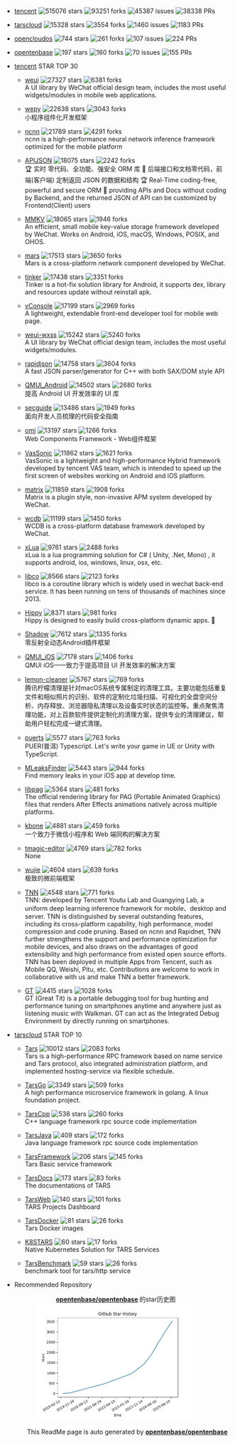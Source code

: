 
+ [tencent](https://github.com/tencent)
![515076 stars](https://img.shields.io/badge/Stars-515076-green)
![93251 forks](https://img.shields.io/badge/Forks-93251-green)
![45387 issues](https://img.shields.io/badge/Issues-45387-green)
![38338 PRs](https://img.shields.io/badge/PRs-38338-green)

+ [tarscloud](https://github.com/tarscloud)
![15328 stars](https://img.shields.io/badge/Stars-15328-green)
![3554 forks](https://img.shields.io/badge/Forks-3554-green)
![1460 issues](https://img.shields.io/badge/Issues-1460-green)
![1183 PRs](https://img.shields.io/badge/PRs-1183-green)

+ [opencloudos](https://github.com/opencloudos)
![744 stars](https://img.shields.io/badge/Stars-744-green)
![261 forks](https://img.shields.io/badge/Forks-261-green)
![107 issues](https://img.shields.io/badge/Issues-107-green)
![224 PRs](https://img.shields.io/badge/PRs-224-green)

+ [opentenbase](https://github.com/opentenbase)
![197 stars](https://img.shields.io/badge/Stars-197-green)
![160 forks](https://img.shields.io/badge/Forks-160-green)
![70 issues](https://img.shields.io/badge/Issues-70-green)
![155 PRs](https://img.shields.io/badge/PRs-155-green)



+ [tencent](https://github.com/tencent) STAR TOP 30
    
    + [weui](https://github.com/tencent/weui) 
    ![27327 stars](https://img.shields.io/badge/Stars-27327-green)
    ![6381 forks](https://img.shields.io/badge/Forks-6381-green)  
    A UI library by WeChat official design team, includes the most useful widgets/modules in mobile web applications.
    
    + [wepy](https://github.com/tencent/wepy) 
    ![22638 stars](https://img.shields.io/badge/Stars-22638-green)
    ![3043 forks](https://img.shields.io/badge/Forks-3043-green)  
    小程序组件化开发框架
    
    + [ncnn](https://github.com/tencent/ncnn) 
    ![21789 stars](https://img.shields.io/badge/Stars-21789-green)
    ![4291 forks](https://img.shields.io/badge/Forks-4291-green)  
    ncnn is a high-performance neural network inference framework optimized for the mobile platform
    
    + [APIJSON](https://github.com/tencent/APIJSON) 
    ![18075 stars](https://img.shields.io/badge/Stars-18075-green)
    ![2242 forks](https://img.shields.io/badge/Forks-2242-green)  
    🏆 实时 零代码、全功能、强安全 ORM 库 🚀 后端接口和文档零代码，前端(客户端) 定制返回 JSON 的数据和结构 🏆 Real-Time coding-free, powerful and secure ORM 🚀  providing APIs and Docs without coding by Backend, and the returned JSON of API can be customized by Frontend(Client) users
    
    + [MMKV](https://github.com/tencent/MMKV) 
    ![18065 stars](https://img.shields.io/badge/Stars-18065-green)
    ![1946 forks](https://img.shields.io/badge/Forks-1946-green)  
    An efficient, small mobile key-value storage framework developed by WeChat. Works on Android, iOS, macOS, Windows, POSIX, and OHOS.
    
    + [mars](https://github.com/tencent/mars) 
    ![17513 stars](https://img.shields.io/badge/Stars-17513-green)
    ![3650 forks](https://img.shields.io/badge/Forks-3650-green)  
    Mars is a cross-platform network component  developed by WeChat.
    
    + [tinker](https://github.com/tencent/tinker) 
    ![17438 stars](https://img.shields.io/badge/Stars-17438-green)
    ![3351 forks](https://img.shields.io/badge/Forks-3351-green)  
    Tinker is a hot-fix solution library for Android, it supports dex, library and resources update without reinstall apk.
    
    + [vConsole](https://github.com/tencent/vConsole) 
    ![17199 stars](https://img.shields.io/badge/Stars-17199-green)
    ![2969 forks](https://img.shields.io/badge/Forks-2969-green)  
    A lightweight, extendable front-end developer tool for mobile web page.
    
    + [weui-wxss](https://github.com/tencent/weui-wxss) 
    ![15242 stars](https://img.shields.io/badge/Stars-15242-green)
    ![5240 forks](https://img.shields.io/badge/Forks-5240-green)  
    A UI library by WeChat official design team, includes the most useful widgets/modules.
    
    + [rapidjson](https://github.com/tencent/rapidjson) 
    ![14758 stars](https://img.shields.io/badge/Stars-14758-green)
    ![3604 forks](https://img.shields.io/badge/Forks-3604-green)  
    A fast JSON parser/generator for C++ with both SAX/DOM style API
    
    + [QMUI_Android](https://github.com/tencent/QMUI_Android) 
    ![14502 stars](https://img.shields.io/badge/Stars-14502-green)
    ![2680 forks](https://img.shields.io/badge/Forks-2680-green)  
    提高 Android UI 开发效率的 UI 库
    
    + [secguide](https://github.com/tencent/secguide) 
    ![13486 stars](https://img.shields.io/badge/Stars-13486-green)
    ![1949 forks](https://img.shields.io/badge/Forks-1949-green)  
    面向开发人员梳理的代码安全指南
    
    + [omi](https://github.com/tencent/omi) 
    ![13197 stars](https://img.shields.io/badge/Stars-13197-green)
    ![1266 forks](https://img.shields.io/badge/Forks-1266-green)  
    Web Components Framework - Web组件框架
    
    + [VasSonic](https://github.com/tencent/VasSonic) 
    ![11862 stars](https://img.shields.io/badge/Stars-11862-green)
    ![1621 forks](https://img.shields.io/badge/Forks-1621-green)  
    VasSonic is a lightweight and high-performance Hybrid framework developed by tencent VAS team, which is intended to speed up the first screen of websites working on Android and iOS platform. 
    
    + [matrix](https://github.com/tencent/matrix) 
    ![11859 stars](https://img.shields.io/badge/Stars-11859-green)
    ![1908 forks](https://img.shields.io/badge/Forks-1908-green)  
    Matrix is a plugin style, non-invasive APM system developed by WeChat.
    
    + [wcdb](https://github.com/tencent/wcdb) 
    ![11199 stars](https://img.shields.io/badge/Stars-11199-green)
    ![1450 forks](https://img.shields.io/badge/Forks-1450-green)  
    WCDB is a cross-platform database framework developed by WeChat.
    
    + [xLua](https://github.com/tencent/xLua) 
    ![9761 stars](https://img.shields.io/badge/Stars-9761-green)
    ![2488 forks](https://img.shields.io/badge/Forks-2488-green)  
    xLua is a lua programming solution for  C# ( Unity, .Net, Mono) , it supports android, ios, windows, linux, osx, etc.
    
    + [libco](https://github.com/tencent/libco) 
    ![8566 stars](https://img.shields.io/badge/Stars-8566-green)
    ![2123 forks](https://img.shields.io/badge/Forks-2123-green)  
    libco is a coroutine library which is widely used in wechat  back-end service. It has been running on tens of thousands of machines since 2013.
    
    + [Hippy](https://github.com/tencent/Hippy) 
    ![8371 stars](https://img.shields.io/badge/Stars-8371-green)
    ![981 forks](https://img.shields.io/badge/Forks-981-green)  
    Hippy is designed to easily build cross-platform dynamic apps. 👏
    
    + [Shadow](https://github.com/tencent/Shadow) 
    ![7612 stars](https://img.shields.io/badge/Stars-7612-green)
    ![1335 forks](https://img.shields.io/badge/Forks-1335-green)  
    零反射全动态Android插件框架
    
    + [QMUI_iOS](https://github.com/tencent/QMUI_iOS) 
    ![7178 stars](https://img.shields.io/badge/Stars-7178-green)
    ![1406 forks](https://img.shields.io/badge/Forks-1406-green)  
    QMUI iOS——致力于提高项目 UI 开发效率的解决方案
    
    + [lemon-cleaner](https://github.com/tencent/lemon-cleaner) 
    ![5767 stars](https://img.shields.io/badge/Stars-5767-green)
    ![769 forks](https://img.shields.io/badge/Forks-769-green)  
    腾讯柠檬清理是针对macOS系统专属制定的清理工具。主要功能包括重复文件和相似照片的识别、软件的定制化垃圾扫描、可视化的全盘空间分析、内存释放、浏览器隐私清理以及设备实时状态的监控等。重点聚焦清理功能，对上百款软件提供定制化的清理方案，提供专业的清理建议，帮助用户轻松完成一键式清理。
    
    + [puerts](https://github.com/tencent/puerts) 
    ![5577 stars](https://img.shields.io/badge/Stars-5577-green)
    ![763 forks](https://img.shields.io/badge/Forks-763-green)  
    PUER(普洱) Typescript. Let's write your game in UE or Unity with TypeScript.
    
    + [MLeaksFinder](https://github.com/tencent/MLeaksFinder) 
    ![5443 stars](https://img.shields.io/badge/Stars-5443-green)
    ![944 forks](https://img.shields.io/badge/Forks-944-green)  
    Find memory leaks in your iOS app at develop time.
    
    + [libpag](https://github.com/tencent/libpag) 
    ![5364 stars](https://img.shields.io/badge/Stars-5364-green)
    ![481 forks](https://img.shields.io/badge/Forks-481-green)  
    The official rendering library for PAG (Portable Animated Graphics) files that renders After Effects animations natively across multiple platforms.
    
    + [kbone](https://github.com/tencent/kbone) 
    ![4881 stars](https://img.shields.io/badge/Stars-4881-green)
    ![459 forks](https://img.shields.io/badge/Forks-459-green)  
    一个致力于微信小程序和 Web 端同构的解决方案
    
    + [tmagic-editor](https://github.com/tencent/tmagic-editor) 
    ![4769 stars](https://img.shields.io/badge/Stars-4769-green)
    ![782 forks](https://img.shields.io/badge/Forks-782-green)  
    None
    
    + [wujie](https://github.com/tencent/wujie) 
    ![4604 stars](https://img.shields.io/badge/Stars-4604-green)
    ![639 forks](https://img.shields.io/badge/Forks-639-green)  
    极致的微前端框架
    
    + [TNN](https://github.com/tencent/TNN) 
    ![4548 stars](https://img.shields.io/badge/Stars-4548-green)
    ![771 forks](https://img.shields.io/badge/Forks-771-green)  
    TNN: developed by Tencent Youtu Lab and Guangying Lab, a uniform deep learning inference framework for mobile、desktop and server. TNN is distinguished by several outstanding features, including its cross-platform capability, high performance, model compression and code pruning. Based on ncnn and Rapidnet, TNN further strengthens the support and performance optimization for mobile devices, and also draws on the advantages of good extensibility and high performance from existed open source efforts. TNN has been deployed in multiple Apps from Tencent, such as Mobile QQ, Weishi, Pitu, etc. Contributions are welcome to work in collaborative with us and make TNN a better framework. 
    
    + [GT](https://github.com/tencent/GT) 
    ![4415 stars](https://img.shields.io/badge/Stars-4415-green)
    ![1028 forks](https://img.shields.io/badge/Forks-1028-green)  
    GT (Great Tit) is a portable debugging tool for bug hunting and performance tuning on smartphones anytime and anywhere just as listening music with Walkman. GT can act as the Integrated Debug Environment by directly running on smartphones.
    

+ [tarscloud](https://github.com/tarscloud) STAR TOP 10
    
    + [Tars](https://github.com/tarscloud/Tars) 
    ![10012 stars](https://img.shields.io/badge/Stars-10012-green)
    ![2083 forks](https://img.shields.io/badge/Forks-2083-green)  
    Tars is a high-performance RPC framework based on name service and Tars protocol, also integrated administration platform, and implemented hosting-service via flexible schedule.
    
    + [TarsGo](https://github.com/tarscloud/TarsGo) 
    ![3349 stars](https://img.shields.io/badge/Stars-3349-green)
    ![509 forks](https://img.shields.io/badge/Forks-509-green)  
    A  high performance microservice  framework  in golang. A linux foundation project.
    
    + [TarsCpp](https://github.com/tarscloud/TarsCpp) 
    ![538 stars](https://img.shields.io/badge/Stars-538-green)
    ![260 forks](https://img.shields.io/badge/Forks-260-green)  
    C++ language framework rpc source code implementation
    
    + [TarsJava](https://github.com/tarscloud/TarsJava) 
    ![409 stars](https://img.shields.io/badge/Stars-409-green)
    ![172 forks](https://img.shields.io/badge/Forks-172-green)  
    Java language framework rpc source code implementation
    
    + [TarsFramework](https://github.com/tarscloud/TarsFramework) 
    ![206 stars](https://img.shields.io/badge/Stars-206-green)
    ![145 forks](https://img.shields.io/badge/Forks-145-green)  
    Tars Basic service framework
    
    + [TarsDocs](https://github.com/tarscloud/TarsDocs) 
    ![173 stars](https://img.shields.io/badge/Stars-173-green)
    ![83 forks](https://img.shields.io/badge/Forks-83-green)  
    The documentations of TARS
    
    + [TarsWeb](https://github.com/tarscloud/TarsWeb) 
    ![140 stars](https://img.shields.io/badge/Stars-140-green)
    ![101 forks](https://img.shields.io/badge/Forks-101-green)  
    TARS Projects Dashboard
    
    + [TarsDocker](https://github.com/tarscloud/TarsDocker) 
    ![81 stars](https://img.shields.io/badge/Stars-81-green)
    ![26 forks](https://img.shields.io/badge/Forks-26-green)  
    Tars Docker  images
    
    + [K8STARS](https://github.com/tarscloud/K8STARS) 
    ![60 stars](https://img.shields.io/badge/Stars-60-green)
    ![17 forks](https://img.shields.io/badge/Forks-17-green)  
    Native Kubernetes  Solution for TARS Services
    
    + [TarsBenchmark](https://github.com/tarscloud/TarsBenchmark) 
    ![59 stars](https://img.shields.io/badge/Stars-59-green)
    ![26 forks](https://img.shields.io/badge/Forks-26-green)  
    benchmark tool for tars/http service
    


+ Recommended Repository  
<p align="center">
      <strong>
        <a href="https://github.com/opentenbase/opentenbase" target="_blank">opentenbase/opentenbase</a>
      </strong>  的star历史图
  <br>
  <img src="https://raw.githubusercontent.com/ButterAndButterfly/GithubTools/master/data/stars_history.jpg" width="350px"></img>    
</p>

<p align="right">
      This ReadMe page is auto generated by 
      <strong>
        <a href="https://github.com/opentenbase/opentenbase" target="_blank">opentenbase/opentenbase</a><br>
      </strong>   
</p>